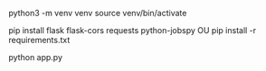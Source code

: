 python3 -m venv venv
source venv/bin/activate

pip install flask flask-cors requests python-jobspy OU pip install -r requirements.txt

python app.py
